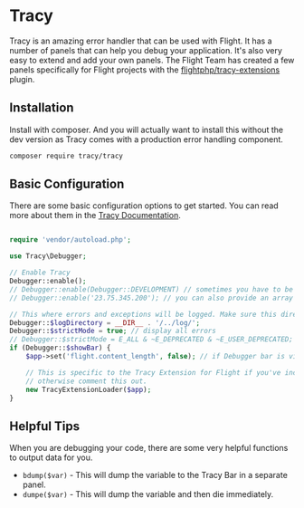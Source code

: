 # Tracy

Tracy is an amazing error handler that can be used with Flight. It has a number of panels that can help you debug your application. It's also very easy to extend and add your own panels. The Flight Team has created a few panels specifically for Flight projects with the [flightphp/tracy-extensions](https://github.com/flightphp/tracy-extensions) plugin.

## Installation

Install with composer. And you will actually want to install this without the dev version as Tracy comes with a production error handling component.

```bash
composer require tracy/tracy
```

## Basic Configuration

There are some basic configuration options to get started. You can read more about them in the [Tracy Documentation](https://tracy.nette.org/en/configuring).

```php

require 'vendor/autoload.php';

use Tracy\Debugger;

// Enable Tracy
Debugger::enable();
// Debugger::enable(Debugger::DEVELOPMENT) // sometimes you have to be explicit (also Debugger::PRODUCTION)
// Debugger::enable('23.75.345.200'); // you can also provide an array of IP addresses

// This where errors and exceptions will be logged. Make sure this directory exists and is writable.
Debugger::$logDirectory = __DIR__ . '/../log/';
Debugger::$strictMode = true; // display all errors
// Debugger::$strictMode = E_ALL & ~E_DEPRECATED & ~E_USER_DEPRECATED; // all errors except deprecated notices
if (Debugger::$showBar) {
    $app->set('flight.content_length', false); // if Debugger bar is visible, then content-length can not be set by Flight

	// This is specific to the Tracy Extension for Flight if you've included that
	// otherwise comment this out.
	new TracyExtensionLoader($app);
}
```

## Helpful Tips

When you are debugging your code, there are some very helpful functions to output data for you.

- `bdump($var)` - This will dump the variable to the Tracy Bar in a separate panel.
- `dumpe($var)` - This will dump the variable and then die immediately.